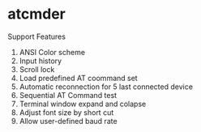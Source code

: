 # atcmder

Support Features
1. ANSI Color scheme
2. Input history 
3. Scroll lock
4. Load predefined AT coommand set
5. Automatic reconnection for 5 last connected device
6. Sequential AT Command test
7. Terminal window expand and colapse
8. Adjust font size by short cut
9. Allow user-defined baud rate